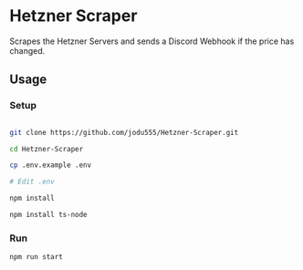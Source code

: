 # Hetzner Scraper

Scrapes the Hetzner Servers and sends a Discord Webhook if the price has changed.

## Usage

### Setup

```bash

git clone https://github.com/jodu555/Hetzner-Scraper.git

cd Hetzner-Scraper

cp .env.example .env

# Edit .env

npm install

npm install ts-node

```

### Run

```bash
npm run start
```
